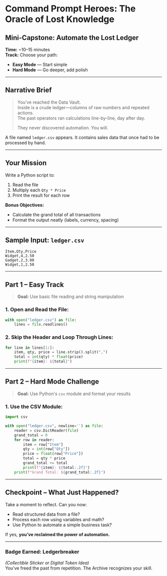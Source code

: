 
# Command Prompt Heroes: The Oracle of Lost Knowledge  
## Mini-Capstone: Automate the Lost Ledger

**Time:** ~10–15 minutes  
**Track:** Choose your path:  
- **Easy Mode** — Start simple  
- **Hard Mode** — Go deeper, add polish  

---

## Narrative Brief

> You’ve reached the Data Vault.  
> Inside is a crude ledger—columns of raw numbers and repeated actions.  
> The past operators ran calculations line-by-line, day after day.  
>  
> They never discovered automation. You will.

A file named `ledger.csv` appears. It contains sales data that once had to be processed by hand.

---

## Your Mission

Write a Python script to:
1. Read the file
2. Multiply each `Qty * Price`
3. Print the result for each row

**Bonus Objectives:**
- Calculate the grand total of all transactions
- Format the output neatly (labels, currency, spacing)

---

## Sample Input: `ledger.csv`

```
Item,Qty,Price
Widget,4,2.50
Gadget,2,3.00
Widget,1,2.50
```

---

## Part 1 – Easy Track

> **Goal:** Use basic file reading and string manipulation

### 1. Open and Read the File:
```python
with open("ledger.csv") as file:
    lines = file.readlines()
```

### 2. Skip the Header and Loop Through Lines:
```python
for line in lines[1:]:
    item, qty, price = line.strip().split(",")
    total = int(qty) * float(price)
    print(f"{item}: ${total}")
```

---

## Part 2 – Hard Mode Challenge

> **Goal:** Use Python's `csv` module and format your results

### 1. Use the CSV Module:
```python
import csv

with open("ledger.csv", newline='') as file:
    reader = csv.DictReader(file)
    grand_total = 0
    for row in reader:
        item = row["Item"]
        qty = int(row["Qty"])
        price = float(row["Price"])
        total = qty * price
        grand_total += total
        print(f"{item}: ${total:.2f}")
    print(f"Grand Total: ${grand_total:.2f}")
```

---

## Checkpoint – What Just Happened?

Take a moment to reflect. Can you now:
- Read structured data from a file?
- Process each row using variables and math?
- Use Python to automate a simple business task?

If yes, **you’ve reclaimed the power of automation.**

---

### Badge Earned: Ledgerbreaker  
*(Collectible Sticker or Digital Token Idea)*  
You’ve freed the past from repetition. The Archive recognizes your skill.

